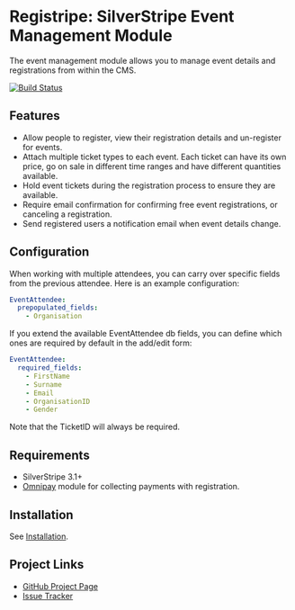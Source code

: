 # Registripe: SilverStripe Event Management Module
The event management module allows you to manage event details and registrations from within the CMS.

[![Build Status](https://travis-ci.org/registripe/registripe-core.svg)](https://travis-ci.org/registripe/registripe-core)

## Features

*   Allow people to register, view their registration details and un-register
    for events.
*   Attach multiple ticket types to each event. Each ticket can have its own
    price, go on sale in different time ranges and have different quantities
    available.
*   Hold event tickets during the registration process to ensure they are
    available.
*   Require email confirmation for confirming free event registrations, or
    canceling a registration.
*   Send registered users a notification email when event details change.

## Configuration

When working with multiple attendees, you can carry over specific fields from the previous attendee. Here is an example configuration:
```yaml
EventAttendee:
  prepopulated_fields:
    - Organisation
```

If you extend the available EventAttendee db fields, you can define which ones are required by default in the add/edit form:
```yaml
EventAttendee:
  required_fields:
    - FirstName
    - Surname
    - Email
    - OrganisationID
    - Gender
```
Note that the TicketID will always be required.

## Requirements
*   SilverStripe 3.1+
*   [Omnipay](https://github.com/silverstripe/silverstripe-omnipay) module for collecting payments with registration.

## Installation

See [Installation](https://github.com/registripe/registripe-core/wiki/Installation).

## Project Links
*   [GitHub Project Page](https://github.com/registripe/registripe-core)
*   [Issue Tracker](https://github.com/registripe/registripe-core/issues)
